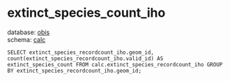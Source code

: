 # extinct_species_count_iho
database: [obis](../)  
schema: [calc](calc)  

    SELECT extinct_species_recordcount_iho.geom_id, count(extinct_species_recordcount_iho.valid_id) AS extinct_species_count FROM calc.extinct_species_recordcount_iho GROUP BY extinct_species_recordcount_iho.geom_id;